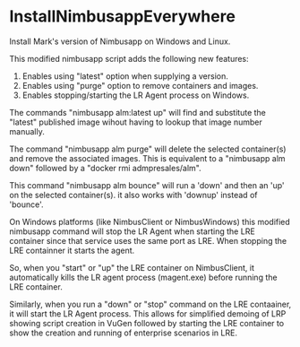 # InstallNimbusappEverywhere
Install Mark's version of Nimbusapp on Windows and Linux.

This modified nimbusapp script adds the following new features:
1. Enables using "latest" option when supplying a version.
2. Enables using "purge" option to remove containers and images.
3. Enables stopping/starting the LR Agent process on Windows.

The commands "nimbusapp alm:latest up" will find and substitute the "latest"
published image wihout having to lookup that image number manually.

The command "nimbusapp alm purge" will delete the selected
container(s) and remove the associated images. This is equivalent
to a "nimbusapp alm down" followed by a "docker rmi admpresales/alm".

This command "nimbusapp alm bounce" will run a 'down' and then an 'up'
on the selected container(s). it also works with 'downup' instead of 'bounce'.

On Windows platforms (like NimbusClient or NimbusWindows) this modified
nimbusapp command will stop the LR Agent when starting the LRE container
since that service uses the same port as LRE. When stopping the LRE containner
it starts the agent.

So, when you "start" or "up" the LRE container on NimbusClient, it
automatically kills the LR agent process (magent.exe) before running
the LRE container.

Similarly, when you run a "down" or "stop" command on the LRE contaainer, it 
will start the LR Agent process. This allows for simplified demoing of LRP
showing script creation in VuGen followed by starting the LRE container to show
the creation and running of enterprise scenarios in LRE.
